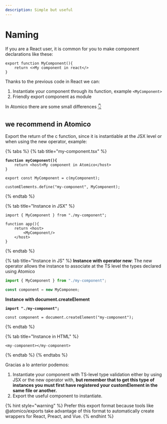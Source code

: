 ```yaml
---
description: Simple but useful
---
```


# Naming

If you are a React user, it is common for you to make component declarations like these:

```tsx
export function MyComponent(){
    return <>My component in react</>
}
```

Thanks to the previous code in React we can:

1. Instantiate your component through its function, example `<MyComponent>`
2. Friendly export component as module

In Atomico there are some small differences [👇](https://emojipedia.org/emoji/%F0%9F%91%87/)

## we recommend in Atomico

Export the return of the c function, since it is instantiable at the JSX level or when using the new operator, example:



{% tabs %}
{% tab title="my-component.tsx" %}
<pre class="language-tsx"><code class="lang-tsx"><strong>function myComponent(){
</strong>    return &#x3C;host>My component in Atomico&#x3C;/host>
}

export const MyComponent = c(myComponent);

customElements.define("my-component", MyComponent);
</code></pre>
{% endtab %}

{% tab title="Instance in JSX" %}
```tsx
import { MyComponent } from "./my-component";

function app(){
    return <host>    
        <MyComponent/>
    </host>
}
```
{% endtab %}

{% tab title="Instance in JS" %}
**Instance with operator new**: The new operator allows the instance to associate at the TS level the types declared using Atomico

```javascript
import { MyComponent } from "./my-component";

const component = new MyComponen; 
```

**Instance with document.createElement**&#x20;

<pre class="language-javascript"><code class="lang-javascript"><strong>import "./my-component";
</strong>
const component = document.createElement("my-component");
</code></pre>
{% endtab %}

{% tab title="Instance in HTML" %}
```markup
<my-component></my-component>
```
{% endtab %}
{% endtabs %}

Gracias a lo anterior podemos:

1. Instantiate your component with TS-level type validation either by using JSX or the new operator with, **but remember that to get this type of instances you must first have registered your customElement in the same file or another.**
2. Export the useful component to instantiate.

{% hint style="warning" %}
Prefer this export format because tools like @atomico/exports take advantage of this format to automatically create wrappers for React, Preact, and Vue.
{% endhint %}



